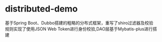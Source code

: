 # distributed-demo
基于Spring Boot、Dubbo搭建的粗略的分布式框架，重写了shiro过滤器及校验规则实现了使用JSON Web Token进行身份校验,DAO层基于Mybatis-plus进行搭建
